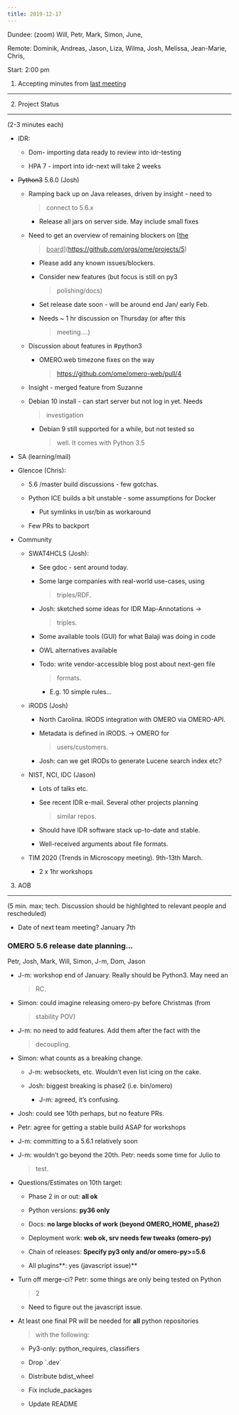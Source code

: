 ```yaml
---
title: 2019-12-17
---
```


Dundee: (zoom) Will, Petr, Mark, Simon, June,

Remote: Dominik, Andreas, Jason, Liza, Wilma, Josh, Melissa, Jean-Marie,
Chris,

Start: 2:00 pm

1. Accepting minutes from [<u>last meeting</u>](https://drive.google.com/open?id=1TndXeC3wQSZVEaB5ZGpEAaPRl1QAufSI)
-------------------------------------------------------------------------------------------------------------------

2. Project Status
-----------------

(2-3 minutes each)

-   IDR:

    -   Dom- importing data ready to review into idr-testing

    -   HPA 7 - import into idr-next will take 2 weeks

-   ~~Python3~~ 5.6.0 (Josh)

    -   Ramping back up on Java releases, driven by insight - need to
        > connect to 5.6.x

        -   Release all jars on server side. May include small fixes

    -   Need to get an overview of remaining blockers on [<u>the
        > board</u>](https://github.com/orgs/ome/projects/5)

        -   Please add any known issues/blockers.

        -   Consider new features (but focus is still on py3
            > polishing/docs)

        -   Set release date soon - will be around end Jan/ early Feb.

        -   Needs \~ 1 hr discussion on Thursday (or after this
            > meeting….)

    -   Discussion about features in \#python3

        -   OMERO.web timezone fixes on the way
            > [<u>https://github.com/ome/omero-web/pull/4</u>](https://github.com/ome/omero-web/pull/4)

    -   Insight - merged feature from Suzanne

    -   Debian 10 install - can start server but not log in yet. Needs
        > investigation

        -   Debian 9 still supported for a while, but not tested so
            > well. It comes with Python 3.5

-   SA (learning/mail)

-   Glencoe (Chris):

    -   5.6 /master build discussions - few gotchas.

    -   Python ICE builds a bit unstable - some assumptions for Docker

        -   Put symlinks in usr/bin as workaround

    -   Few PRs to backport

-   Community

    -   SWAT4HCLS (Josh):

        -   See gdoc - sent around today.

        -   Some large companies with real-world use-cases, using
            > triples/RDF.

        -   Josh: sketched some ideas for IDR Map-Annotations -&gt;
            > triples.

        -   Some available tools (GUI) for what Balaji was doing in code

        -   OWL alternatives available

        -   Todo: write vendor-accessible blog post about next-gen file
            > formats.

            -   E.g. 10 simple rules...

    -   iRODS (Josh)

        -   North Carolina. IRODS integration with OMERO via OMERO-API.

        -   Metadata is defined in IRODS. -&gt; OMERO for
            > users/customers.

        -   Josh: can we get IRODs to generate Lucene search index etc?

    -   NIST, NCI, IDC (Jason)

        -   Lots of talks etc.

        -   See recent IDR e-mail. Several other projects planning
            > similar repos.

        -   Should have IDR software stack up-to-date and stable.

        -   Well-received arguments about file formats.

    -   TIM 2020 (Trends in Microscopy meeting). 9th-13th March.

        -   2 x 1hr workshops

3. AOB
------

(5 min. max; tech. Discussion should be highlighted to relevant people
and rescheduled)

-   Date of next team meeting? January 7th

### OMERO 5.6 release date planning…

Petr, Josh, Mark, Will, Simon, J-m, Dom, Jason

-   J-m: workshop end of January. Really should be Python3. May need an
    > RC.

-   Simon: could imagine releasing omero-py before Christmas (from
    > stability POV)

-   J-m: no need to add features. Add them after the fact with the
    > decoupling.

-   Simon: what counts as a breaking change.

    -   J-m: websockets, etc. Wouldn’t even list icing on the cake.

    -   Josh: biggest breaking is phase2 (i.e. bin/omero)

        -   J-m: agreed, it’s confusing.

-   Josh: could see 10th perhaps, but no feature PRs.

-   Petr: agree for getting a stable build ASAP for workshops

-   J-m: committing to a 5.6.1 relatively soon

-   J-m: wouldn’t go beyond the 20th. Petr: needs some time for Julio to
    > test.

-   Questions/Estimates on 10th target:

    -   Phase 2 in or out: **all ok**

    -   Python versions: **py36 only**

    -   Docs: **no large blocks of work (beyond OMERO\_HOME, phase2)**

    -   Deployment work: **web ok, srv needs few tweaks (omero-py)**

    -   Chain of releases: **Specify py3 only and/or omero-py&gt;=5.6**

    -   All plugins**: yes (javascript issue)**

-   Turn off merge-ci? Petr: some things are only being tested on Python
    > 2

    -   Need to figure out the javascript issue.

-   At least one final PR will be needed for **all** python repositories
    > with the following:

    -   Py3-only: python\_requires, classifiers

    -   Drop \`.dev\`

    -   Distribute bdist\_wheel

    -   Fix include\_packages

    -   Update README
